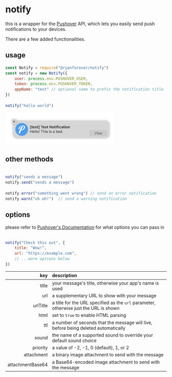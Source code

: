 # notify
this is a wrapper for the [Pushover](https://pushover.net) API, which lets you easily send push notifications to your devices.

There are a few added functionalities.

## usage
```javascript
const Notify = require("@ryanforever/notify")
const notify = new Notify({
    user: process.env.PUSHOVER_USER,
    token: process.env.PUSHOVER_TOKEN,
    appName: "test" // optional name to prefix the notification title
})

notify("hello world")
```

![notification](https://github.com/ryanfarber/notify/blob/8e87e75d23c535740b3dee38713dcb74af9346df/images/screenshot.png?raw=true)

## other methods
```javascript

notify("sends a message")
notify.send("sends a message")

notify.error("something went wrong") // send an error notification
notify.warn("uh oh!")  // send a warning notification
```

## options
please refer to [Pushover's Documentation](https://pushover.net/api) for what options you can pass in

```javascript

notify("Check this out", {
    title: "Wow!",
    url: "https://example.com",
    // ...more options below
})
```

| key | description |
| ---: | :---   |
| title     |  your message's title, otherwise your app's name is used |
| url       | a supplementary URL to show with your message |
| urlTitle  | a title for the URL specified as the `url` parameter, otherwise just the URL is shown |
| html      | set to `true` to enable HTML parsing |
| ttl       | a number of seconds that the message will live, before being deleted automatically |
| sound     | the name of a supported sound to override your default sound choice |
| priority | a value of -2, -1, 0 (default), 1, or 2 |
| attachment | a binary image attachment to send with the message |
| attachmentBase64 | a Base64-encoded image attachment to send with the message |
